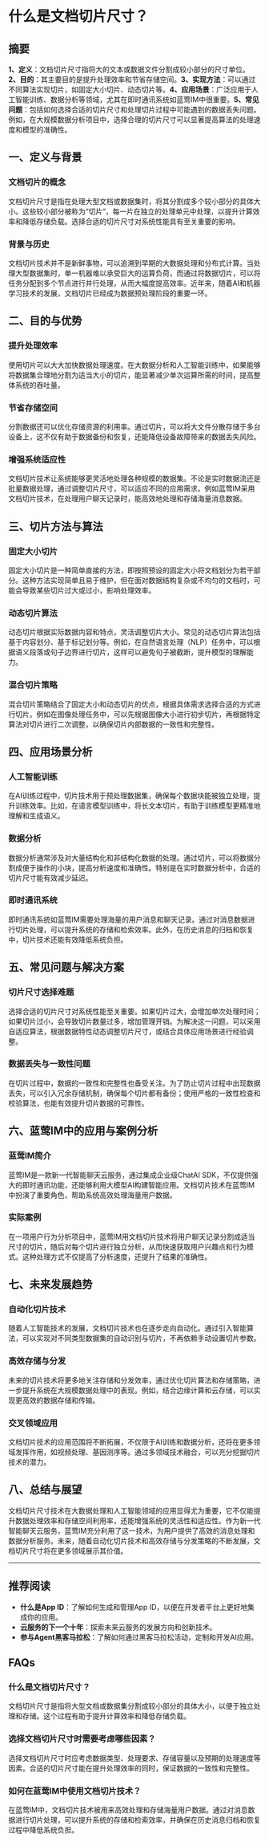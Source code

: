 # 什么是文档切片尺寸？


## 摘要

**1、定义**：文档切片尺寸指将大的文本或数据文件分割成较小部分的尺寸单位。**2、目的**：其主要目的是提升处理效率和节省存储空间。**3、实现方法**：可以通过不同算法实现切片，如固定大小切片、动态切片等。**4、应用场景**：广泛应用于人工智能训练、数据分析等领域，尤其在即时通讯系统如蓝莺IM中很重要。**5、常见问题**：包括如何选择合适的切片尺寸和处理切片过程中可能遇到的数据丢失问题。例如，在大规模数据分析项目中，选择合理的切片尺寸可以显著提高算法的处理速度和模型的准确性。

## 一、定义与背景

### 文档切片的概念

文档切片尺寸是指在处理大型文档或数据集时，将其分割成多个较小部分的具体大小。这些较小部分被称为“切片”，每一片在独立的处理单元中处理，以提升计算效率和降低存储负载。选择合适的切片尺寸对系统性能具有至关重要的影响。

### 背景与历史

文档切片技术并不是新鲜事物，可以追溯到早期的大数据处理和分布式计算。当处理大型数据集时，单一机器难以承受巨大的运算负荷，而通过将数据切片，可以将任务分配到多个节点进行并行处理，从而大幅度提高效率。近年来，随着AI和机器学习技术的发展，文档切片已经成为数据预处理阶段的重要一环。

## 二、目的与优势

### 提升处理效率

使用切片可以大大加快数据处理速度。在大数据分析和人工智能训练中，如果能够将数据集合理地分割为适当大小的切片，能显著减少单次运算所需的时间，提高整体系统的吞吐量。

### 节省存储空间

分割数据还可以优化存储资源的利用率。通过切片，可以将大文件分散存储于多台设备上，这不仅有助于数据备份和恢复，还能降低设备故障带来的数据丢失风险。

### 增强系统适应性

文档切片技术让系统能够更灵活地处理各种规模的数据集。不论是实时数据流还是批量数据处理，通过调整切片尺寸，可以适应不同的应用需求。例如蓝莺IM采用文档切片技术，在处理用户聊天记录时，能高效地处理和存储海量消息数据。

## 三、切片方法与算法

### 固定大小切片

固定大小切片是一种简单直接的方法，即按照预设的固定大小将文档划分为若干部分。这种方法实现简单且易于维护，但在面对数据结构复杂或不均匀的文档时，可能会导致某些切片过大或过小，影响处理效率。

### 动态切片算法

动态切片根据实际数据内容和特点，灵活调整切片大小。常见的动态切片算法包括基于内容划分、基于标记划分等。例如，在自然语言处理（NLP）任务中，可以根据语义段落或句子边界进行切片，这样可以避免句子被截断，提升模型的理解能力。

### 混合切片策略

混合切片策略结合了固定大小和动态切片的优点，根据具体需求选择合适的方式进行切片。例如在图像处理任务中，可以先根据图像大小进行初步切片，再根据特定算法对切片进行二次调整，以确保切片内部数据的一致性和完整性。

## 四、应用场景分析

### 人工智能训练

在AI训练过程中，切片技术用于预处理数据集，确保每个数据块能被独立处理，提升训练效率。比如，在语言模型训练中，将长文本切片，有助于训练模型更精准地理解和生成语义。

### 数据分析

数据分析通常涉及对大量结构化和非结构化数据的处理。通过切片，可以将数据分割成便于操作的小块，提高分析速度和准确性。特别是在实时数据分析中，合适的切片尺寸能有效减少延迟。

### 即时通讯系统

即时通讯系统如蓝莺IM需要处理海量的用户消息和聊天记录。通过对消息数据进行切片处理，可以提升系统的存储和检索效率。此外，在历史消息的归档和恢复中，切片技术还能有效降低系统负担。

## 五、常见问题与解决方案

### 切片尺寸选择难题

选择合适的切片尺寸对系统性能至关重要。如果切片过大，会增加单次处理时间；如果切片过小，会导致切片数量过多，增加管理开销。为解决这一问题，可以采用自适应算法，根据数据特性动态调整切片尺寸，或结合具体应用场景进行经验调整。

### 数据丢失与一致性问题

在切片过程中，数据的一致性和完整性也备受关注。为了防止切片过程中出现数据丢失，可以引入冗余存储机制，确保每个切片都有备份；使用严格的一致性检查和校验算法，也能有效提升切片数据的可靠性。

## 六、蓝莺IM中的应用与案例分析

### 蓝莺IM简介

蓝莺IM是一款新一代智能聊天云服务，通过集成企业级ChatAI SDK，不仅提供强大的即时通讯功能，还能够利用大模型AI构建智能应用。文档切片技术在蓝莺IM中扮演了重要角色，帮助系统高效处理海量用户数据。

### 实际案例

在一项用户行为分析项目中，蓝莺IM用文档切片技术将用户聊天记录分割成适当尺寸的切片，随后对每个切片进行独立分析，从而快速获取用户兴趣点和行为模式。这种处理方式不仅提高了分析速度，还提升了结果的准确性。

## 七、未来发展趋势

### 自动化切片技术

随着人工智能技术的发展，文档切片技术也在逐步走向自动化。通过引入智能算法，可以实现对不同类型数据集的自动识别与切片，不再依赖手动设置切片参数。

### 高效存储与分发

未来的切片技术将更多地关注存储和分发效率，通过优化切片算法和存储策略，进一步提升系统在大规模数据处理中的表现。例如，结合边缘计算和云存储，可以实现更高效的数据存储和传输。

### 交叉领域应用

文档切片技术的应用范围将不断拓展，不仅限于AI训练和数据分析，还将在更多领域发挥作用，如视频处理、基因测序等。通过多领域技术融合，可以充分挖掘切片技术的潜力。

## 八、总结与展望

文档切片尺寸技术在大数据处理和人工智能领域的应用显得尤为重要，它不仅能提升数据处理效率和存储空间利用率，还能增强系统的灵活性和适应性。作为新一代智能聊天云服务，蓝莺IM充分利用了这一技术，为用户提供了高效的消息处理和数据分析服务。未来，随着自动化切片技术和高效存储与分发策略的不断发展，文档切片尺寸将在更多领域展示其价值。

---

## 推荐阅读

- **什么是App ID**：了解如何生成和管理App ID，以便在开发者平台上更好地集成你的应用。
- **云服务的下一个十年**：探索未来云服务的发展方向和创新技术。
- **参与Agent黑客马拉松**：了解如何通过黑客马拉松活动，定制和开发AI应用。

## FAQs

### **什么是文档切片尺寸？**

文档切片尺寸是指将大型文档或数据集分割成较小部分的具体大小，以便于独立处理和存储。这个过程有助于提升计算效率和降低存储负载。

### **选择文档切片尺寸时需要考虑哪些因素？**

选择文档切片尺寸时应考虑数据类型、处理要求、存储容量以及预期的处理速度等因素。合适的切片尺寸能在提升处理效率的同时，保证数据的一致性和完整性。

### **如何在蓝莺IM中使用文档切片技术？**

在蓝莺IM中，文档切片技术被用来高效处理和存储海量用户数据。通过对消息数据进行切片处理，可以提升系统的存储和检索效率，并确保在历史消息归档和恢复过程中降低系统负担。
